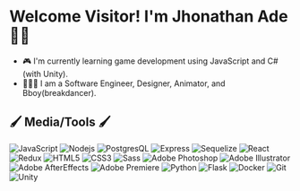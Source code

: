 <h1> Welcome Visitor! I'm Jhonathan Ade 👋🏾 </h1>

- 🎮 I'm currently learning game development using JavaScript and C# (with Unity).
- 👨🏾‍💻 I am a Software Engineer, Designer, Animator, and Bboy(breakdancer).


<h2> 🖌 Media/Tools 🖌 </h2>

![JavaScript](https://img.shields.io/badge/-JavaScript-blue?style=flat&logo=javascript)
![Nodejs](https://img.shields.io/badge/-Nodejs-blue?style=flat&logo=Node.js&logoColor=white)
![PostgresQL](https://img.shields.io/badge/-PostgreSQL-blue?style=flat&logo=postgresql)
![Express](https://img.shields.io/badge/-Express-blue?style=flat&logo=express)
![Sequelize](https://img.shields.io/badge/-Sequelize-blue?style=flat&logo=sequelize)
![React](https://img.shields.io/badge/-React-blue?style=flat&logo=react)
![Redux](https://img.shields.io/badge/-Redux-blue?style=flat&logo=redux)
![HTML5](https://img.shields.io/badge/-HTML5-green?style=flat&logo=html5&logoColor=white)
![CSS3](https://img.shields.io/badge/-CSS3-green?style=flat&logo=css3)
![Sass](https://img.shields.io/badge/-Sass-green?style=flat&logo=sass)
![Adobe Photoshop](https://img.shields.io/badge/-Photoshop-darkblue?style=flat&logo=adobe)
![Adobe Illustrator](https://img.shields.io/badge/-Illustrator-goldenrod?style=flat&logo=adobe)
![Adobe AfterEffects](https://img.shields.io/badge/-AfterEffects-blueviolet?style=flat&logo=adobe)
![Adobe Premiere](https://img.shields.io/badge/-Premiere-violet?style=flat&logo=adobe)
![Python](https://img.shields.io/badge/-Python-red?style=flat&logo=python&logoColor=white)
![Flask](https://img.shields.io/badge/-Flask-red?style=flat&logo=flask)
![Docker](https://img.shields.io/badge/-Docker-black?style=flat&logo=docker)
![Git](https://img.shields.io/badge/-Git-black?style=flat&logo=git)
![Unity](https://img.shields.io/badge/-Unity-black?style=flat&logo=unity)


<!--
**JhonathanAde/JhonathanAde** is a ✨ _special_ ✨ repository because its `README.md` (this file) appears on your GitHub profile.

Here are some ideas to get you started:

- 🔭 I’m currently working on ...
- 🌱 I’m currently learning ...
- 👯 I’m looking to collaborate on ...
- 🤔 I’m looking for help with ...
- 💬 Ask me about ...
- 📫 How to reach me: ...
- 😄 Pronouns: ...
- ⚡ Fun fact: ...
-->
